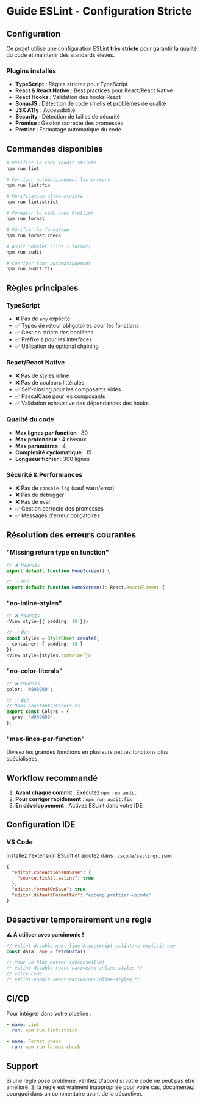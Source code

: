 # Guide ESLint - Configuration Stricte

## Configuration

Ce projet utilise une configuration ESLint **très stricte** pour garantir la qualité du code et
maintenir des standards élevés.

### Plugins installés

- **TypeScript** : Règles strictes pour TypeScript
- **React & React Native** : Best practices pour React/React Native
- **React Hooks** : Validation des hooks React
- **SonarJS** : Détection de code smells et problèmes de qualité
- **JSX A11y** : Accessibilité
- **Security** : Détection de failles de sécurité
- **Promise** : Gestion correcte des promesses
- **Prettier** : Formatage automatique du code

## Commandes disponibles

```bash
# Vérifier le code (audit strict)
npm run lint

# Corriger automatiquement les erreurs
npm run lint:fix

# Vérification ultra-stricte
npm run lint:strict

# Formater le code avec Prettier
npm run format

# Vérifier le formatage
npm run format:check

# Audit complet (lint + format)
npm run audit

# Corriger tout automatiquement
npm run audit:fix
```

## Règles principales

### TypeScript

- ❌ Pas de `any` explicite
- ✅ Types de retour obligatoires pour les fonctions
- ✅ Gestion stricte des booléens
- ✅ Préfixe `I` pour les interfaces
- ✅ Utilisation de optional chaining

### React/React Native

- ❌ Pas de styles inline
- ❌ Pas de couleurs littérales
- ✅ Self-closing pour les composants vides
- ✅ PascalCase pour les composants
- ✅ Validation exhaustive des dépendances des hooks

### Qualité du code

- **Max lignes par fonction** : 80
- **Max profondeur** : 4 niveaux
- **Max paramètres** : 4
- **Complexité cyclomatique** : 15
- **Longueur fichier** : 300 lignes

### Sécurité & Performances

- ❌ Pas de `console.log` (sauf warn/error)
- ❌ Pas de debugger
- ❌ Pas de eval
- ✅ Gestion correcte des promesses
- ✅ Messages d'erreur obligatoires

## Résolution des erreurs courantes

### "Missing return type on function"

```typescript
// ❌ Mauvais
export default function HomeScreen() {

// ✅ Bon
export default function HomeScreen(): React.ReactElement {
```

### "no-inline-styles"

```typescript
// ❌ Mauvais
<View style={{ padding: 10 }}>

// ✅ Bon
const styles = StyleSheet.create({
  container: { padding: 10 }
});
<View style={styles.container}>
```

### "no-color-literals"

```typescript
// ❌ Mauvais
color: '#808080';

// ✅ Bon
// Dans constants/Colors.ts
export const Colors = {
  gray: '#808080',
};
```

### "max-lines-per-function"

Divisez les grandes fonctions en plusieurs petites fonctions plus spécialisées.

## Workflow recommandé

1. **Avant chaque commit** : Exécutez `npm run audit`
2. **Pour corriger rapidement** : `npm run audit:fix`
3. **En développement** : Activez ESLint dans votre IDE

## Configuration IDE

### VS Code

Installez l'extension ESLint et ajoutez dans `.vscode/settings.json` :

```json
{
  "editor.codeActionsOnSave": {
    "source.fixAll.eslint": true
  },
  "editor.formatOnSave": true,
  "editor.defaultFormatter": "esbenp.prettier-vscode"
}
```

## Désactiver temporairement une règle

⚠️ **À utiliser avec parcimonie !**

```typescript
// eslint-disable-next-line @typescript-eslint/no-explicit-any
const data: any = fetchData();

// Pour un bloc entier (déconseillé)
/* eslint-disable react-native/no-inline-styles */
// votre code
/* eslint-enable react-native/no-inline-styles */
```

## CI/CD

Pour intégrer dans votre pipeline :

```yaml
- name: Lint
  run: npm run lint:strict

- name: Format check
  run: npm run format:check
```

## Support

Si une règle pose problème, vérifiez d'abord si votre code ne peut pas être amélioré. Si la règle
est vraiment inappropriée pour votre cas, documentez pourquoi dans un commentaire avant de la
désactiver.
